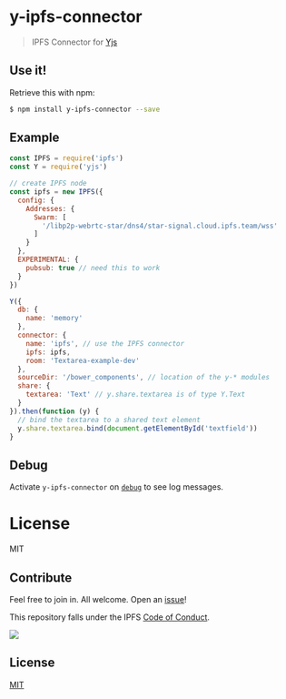 # y-ipfs-connector

> IPFS Connector for [Yjs](https://github.com/y-js/yjs)

## Use it!

Retrieve this with npm:

```bash
$ npm install y-ipfs-connector --save
```


## Example

```js
const IPFS = require('ipfs')
const Y = require('yjs')

// create IPFS node
const ipfs = new IPFS({
  config: {
    Addresses: {
      Swarm: [
        '/libp2p-webrtc-star/dns4/star-signal.cloud.ipfs.team/wss'
      ]
    }
  },
  EXPERIMENTAL: {
    pubsub: true // need this to work
  }
})

Y({
  db: {
    name: 'memory'
  },
  connector: {
    name: 'ipfs', // use the IPFS connector
    ipfs: ipfs,
    room: 'Textarea-example-dev'
  },
  sourceDir: '/bower_components', // location of the y-* modules
  share: {
    textarea: 'Text' // y.share.textarea is of type Y.Text
  }
}).then(function (y) {
  // bind the textarea to a shared text element
  y.share.textarea.bind(document.getElementById('textfield'))
}
```
## Debug

Activate `y-ipfs-connector` on [`debug`](https://github.com/visionmedia/debug#readme) to see log messages.

# License

MIT

## Contribute

Feel free to join in. All welcome. Open an [issue](https://github.com/pgte/y-ipfs/issues)!

This repository falls under the IPFS [Code of Conduct](https://github.com/ipfs/community/blob/master/code-of-conduct.md).

[![](https://cdn.rawgit.com/jbenet/contribute-ipfs-gif/master/img/contribute.gif)](https://github.com/ipfs/community/blob/master/contributing.md)

## License

[MIT](LICENSE)
